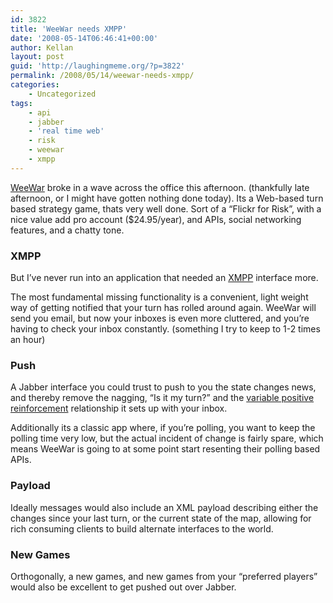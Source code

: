 ```yaml
---
id: 3822
title: 'WeeWar needs XMPP'
date: '2008-05-14T06:46:41+00:00'
author: Kellan
layout: post
guid: 'http://laughingmeme.org/?p=3822'
permalink: /2008/05/14/weewar-needs-xmpp/
categories:
    - Uncategorized
tags:
    - api
    - jabber
    - 'real time web'
    - risk
    - weewar
    - xmpp
---
```


[WeeWar](http://weewar.com) broke in a wave across the office this afternoon. (thankfully late afternoon, or I might have gotten nothing done today). Its a Web-based turn based strategy game, thats very well done. Sort of a “Flickr for Risk”, with a nice value add pro account ($24.95/year), and APIs, social networking features, and a chatty tone.

### XMPP

But I’ve never run into an application that needed an [XMPP](http://www.xmpp.org/) interface more.

The most fundamental missing functionality is a convenient, light weight way of getting notified that your turn has rolled around again. WeeWar will send you email, but now your inboxes is even more cluttered, and you’re having to check your inbox constantly. (something I try to keep to 1-2 times an hour)

### Push

A Jabber interface you could trust to push to you the state changes news, and thereby remove the nagging, “Is it my turn?” and the [variable positive reinforcement](http://headrush.typepad.com/creating*passionate*users/2006/03/clicker\_trained.html) relationship it sets up with your inbox.

Additionally its a classic app where, if you’re polling, you want to keep the polling time very low, but the actual incident of change is fairly spare, which means WeeWar is going to at some point start resenting their polling based APIs.

### Payload

Ideally messages would also include an XML payload describing either the changes since your last turn, or the current state of the map, allowing for rich consuming clients to build alternate interfaces to the world.

### New Games

Orthogonally, a new games, and new games from your “preferred players” would also be excellent to get pushed out over Jabber.